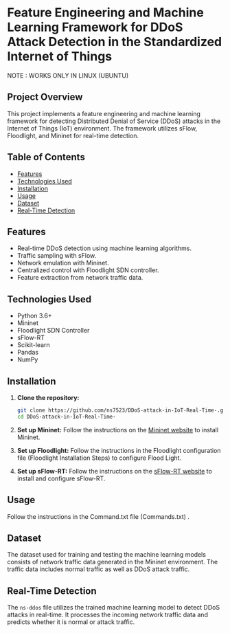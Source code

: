 # Feature Engineering and Machine Learning Framework for DDoS Attack Detection in the Standardized Internet of Things
NOTE : WORKS ONLY IN LINUX (UBUNTU)
## Project Overview
This project implements a feature engineering and machine learning framework for detecting Distributed Denial of Service (DDoS) attacks in the Internet of Things (IoT) environment. The framework utilizes sFlow, Floodlight, and Mininet for real-time detection.

## Table of Contents
- [Features](#features)
- [Technologies Used](#technologies-used)
- [Installation](#installation)
- [Usage](#usage)
- [Dataset](#dataset)
- [Real-Time Detection](#real-time-detection)

## Features
- Real-time DDoS detection using machine learning algorithms.
- Traffic sampling with sFlow.
- Network emulation with Mininet.
- Centralized control with Floodlight SDN controller.
- Feature extraction from network traffic data.

## Technologies Used
- Python 3.6+
- Mininet
- Floodlight SDN Controller
- sFlow-RT
- Scikit-learn
- Pandas
- NumPy

## Installation

1. **Clone the repository:**
   ```bash
   git clone https://github.com/ns7523/DDoS-attack-in-IoT-Real-Time-.git
   cd DDoS-attack-in-IoT-Real-Time-
   ```
2. **Set up Mininet:**
   Follow the instructions on the [Mininet website](http://mininet.org/download/) to install Mininet.

3. **Set up Floodlight:**
   Follow the instructions in the Floodlight configuration file (Floodlight Installation Steps) to configure Flood Light.

4. **Set up sFlow-RT:**
   Follow the instructions on the [sFlow-RT website](https://sflow-rt.com/download.php) to install and configure sFlow-RT.

## Usage
   Follow the instructions in the Command.txt file (Commands.txt) .

## Dataset
The dataset used for training and testing the machine learning models consists of network traffic data generated in the Mininet environment. The traffic data includes normal traffic as well as DDoS attack traffic.

## Real-Time Detection
The `ns-ddos` file utilizes the trained machine learning model to detect DDoS attacks in real-time. It processes the incoming network traffic data and predicts whether it is normal or attack traffic.

